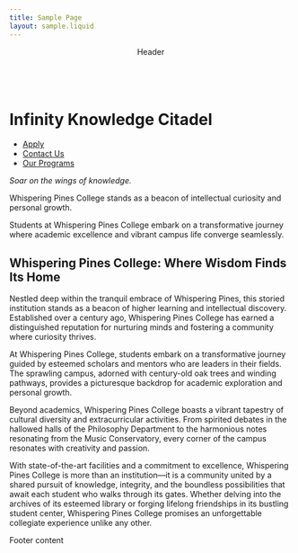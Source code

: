 ```yaml
---
title: Sample Page
layout: sample.liquid
---
```

<ilw-page>
<header slot='header'><p>Header</p></header>
<main>

<ilw-hero shadow="true">
    <img src="https://picsum.photos/1920/1280" alt="" slot="background">
    <h1>Infinity Knowledge Citadel</h1>
    <ul class="ilw-buttons">
        <li><a href="#">Apply</a></li>
        <li><a href="#">Contact Us</a></li>
        <li><a href="#">Our Programs</a></li>
    </ul>
</ilw-hero>

<ilw-content mode="introduction" theme="blue" width="full" padding="50px">
    <p><em>Soar on the wings of knowledge.</em></p>
    <p>Whispering Pines College stands as a beacon of intellectual curiosity and personal growth.</p>
    <p>Students at Whispering Pines College embark on a transformative journey where academic excellence and vibrant campus life converge seamlessly</a>.</p>
</ilw-content>

<ilw-content>
<h2>Whispering Pines College: Where Wisdom Finds Its Home</h2>

<p>Nestled deep within the tranquil embrace of Whispering Pines, this storied institution stands as a beacon of higher learning and intellectual discovery. Established over a century ago, Whispering Pines College has earned a distinguished reputation for nurturing minds and fostering a community where curiosity thrives.</p>

<p>At Whispering Pines College, students embark on a transformative journey guided by esteemed scholars and mentors who are leaders in their fields. The sprawling campus, adorned with century-old oak trees and winding pathways, provides a picturesque backdrop for academic exploration and personal growth.</p>

<p>Beyond academics, Whispering Pines College boasts a vibrant tapestry of cultural diversity and extracurricular activities. From spirited debates in the hallowed halls of the Philosophy Department to the harmonious notes resonating from the Music Conservatory, every corner of the campus resonates with creativity and passion.</p>

<p>With state-of-the-art facilities and a commitment to excellence, Whispering Pines College is more than an institution—it is a community united by a shared pursuit of knowledge, integrity, and the boundless possibilities that await each student who walks through its gates. Whether delving into the archives of its esteemed library or forging lifelong friendships in its bustling student center, Whispering Pines College promises an unforgettable collegiate experience unlike any other.</p>
</ilw-content>

</main>
<footer slot='footer'><p>Footer content</p></footer>
</ilw-page>